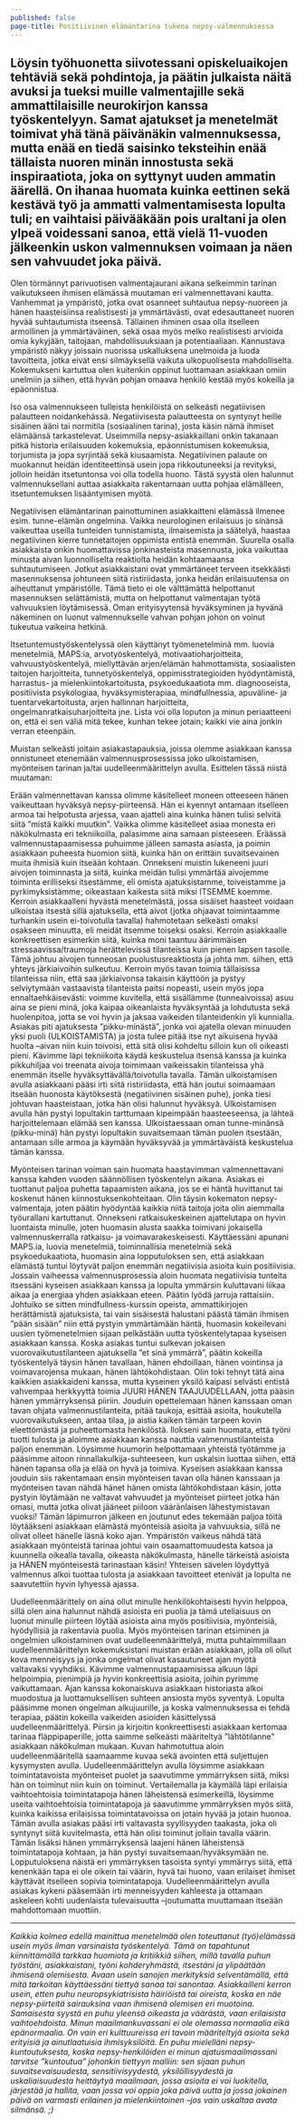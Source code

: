 ```yaml
---
published: false
page-title: Positiivinen elämäntarina tukena nepsy-valmennuksessa
---
```

## Löysin työhuonetta siivotessani opiskeluaikojen tehtäviä sekä pohdintoja, ja päätin julkaista näitä avuksi ja tueksi muille valmentajille sekä ammattilaisille neurokirjon kanssa työskentelyyn. Samat ajatukset ja menetelmät toimivat yhä tänä päivänäkin valmennuksessa, mutta enää en tiedä saisinko teksteihin enää tällaista nuoren minän innostusta sekä inspiraatiota, joka on syttynyt uuden ammatin äärellä. On ihanaa huomata kuinka eettinen sekä kestävä työ ja ammatti valmentamisesta lopulta tuli; en vaihtaisi päivääkään pois uraltani ja olen ylpeä voidessani sanoa, että vielä 11-vuoden jälkeenkin uskon valmennuksen voimaan ja näen sen vahvuudet joka päivä. 


Olen törmännyt parivuotisen valmentajaurani aikana selkeimmin tarinan vaikutukseen ihmisen elämässä muutaman eri valmennettavani kautta. Vanhemmat ja ympäristö, jotka ovat osanneet suhtautua nepsy-nuoreen ja hänen haasteisiinsa realistisesti ja ymmärtävästi, ovat edesauttaneet nuoren hyvää suhtautumista itseensä. Tällainen ihminen osaa olla itselleen armollinen ja ymmärtäväinen, sekä osaa myös melko realistisesti arvioida omia kykyjään, taitojaan, mahdollisuuksiaan ja potentiaaliaan. Kannustava ympäristö näkyy joissain nuorissa uskalluksena unelmoida ja luoda tavoitteita, jotka eivät ensi silmäyksellä vaikuta ulkopuolisesta mahdolliselta. Kokemukseni kartuttua olen kuitenkin oppinut luottamaan asiakkaan omiin unelmiin ja siihen, että hyvän pohjan omaava henkilö kestää myös kokeilla ja epäonnistua.

Iso osa valmennukseen tulleista henkilöistä on selkeästi negatiivisen palautteen noidankehässä. Negatiivisesta palautteesta on syntynyt heille sisäinen ääni tai normitila (sosiaalinen tarina), josta käsin nämä ihmiset elämäänsä tarkastelevat. Useimmilla nepsy-asiakkaillani onkin takanaan pitkä historia erilaisuuden kokemuksia, epäonnistumisen kokemuksia, torjumista ja jopa syrjintää sekä kiusaamista. Negatiivinen palaute on muokannut heidän identiteettinsä usein jopa rikkoutuneeksi ja revityksi, jolloin heidän itsetuntonsa voi olla todella huono. Tästä syystä olen halunnut valmennuksellani auttaa asiakkaita rakentamaan uutta pohjaa elämälleen, itsetuntemuksen lisääntymisen myötä.

Negatiivisen elämäntarinan painottuminen asiakkaitteni elämässä ilmenee esim. tunne-elämän ongelmina. Vaikka neurologinen erilaisuus jo sinänsä vaikeuttaa useilla tunteiden tunnistamista, ilmaisemista ja säätelyä, haastaa negatiivinen kierre tunnetaitojen oppimista entistä enemmän. Suurella osalla asiakkaista onkin huomattavissa jonkinasteista masennusta, joka vaikuttaa minusta aivan luonnolliselta reaktiolta heidän kohtaamaansa suhtautumiseen. Jotkut asiakkaistani ovat ymmärtäneet terveen itsekkäästi masennuksensa johtuneen siitä ristiriidasta, jonka heidän erilaisuutensa on aiheuttanut ympäristölle. Tämä tieto ei ole välttämättä helpottanut masennuksen selättämistä, mutta on helpottanut valmentajan työtä vahvuuksien löytämisessä. Oman erityisyytensä hyväksyminen ja hyvänä näkeminen on luonut valmennukselle vahvan pohjan johon on voinut tukeutua vaikeina hetkinä.

Itsetuntemustyöskentelyssä olen käyttänyt työmenetelminä mm. luovia menetelmiä, MAPS:ia, arvotyöskentelyä, motivaatioharjoitteita, vahvuustyöskentelyä, miellyttävän arjen/elämän hahmottamista, sosiaalisten taitojen harjoitteita, tunnetyöskentelyä, oppimisstrategioiden hyödyntämistä, harrastus- ja mielenkiintokartoitusta, psykoedukaatiota mm. diagnooseista, positiivista psykologiaa, hyväksymisterapiaa, mindfullnessia, apuväline- ja tuentarvekartoitusta, arjen hallinnan harjoitteita, ongelmanratkaisuharjoitteita jne. Lista voi olla loputon ja minun periaatteeni on, että ei sen väliä mitä tekee, kunhan tekee jotain; kaikki vie aina jonkin verran eteenpäin.

Muistan selkeästi joitain asiakastapauksia, joissa olemme asiakkaan kanssa onnistuneet etenemään valmennusprosessissa joko ulkoistamisen, myönteisen tarinan ja/tai uudelleenmäärittelyn avulla. Esittelen tässä niistä muutaman:

Erään valmennettavan kanssa olimme käsitelleet moneen otteeseen hänen vaikeuttaan hyväksyä nepsy-piirteensä. Hän ei kyennyt antamaan itselleen armoa tai helpotusta arjessa, vaan ajatteli aina kuinka hänen tulisi selvitä siitä ”mistä kaikki muutkin”. Vaikka olimme käsitelleet asiaa monesta eri näkökulmasta eri tekniikoilla, palasimme aina samaan pisteeseen. Eräässä valmennustapaamisessa puhuimme jälleen samasta asiasta, ja poimin asiakkaan puheesta huomion siitä, kuinka hän on erittäin suvaitsevainen muita ihmisiä kuin itseään kohtaan. Onnekseni muistin lukeneeni juuri aivojen toiminnasta ja siitä, kuinka meidän tulisi ymmärtää aivojemme toiminta erilliseksi itsestämme, eli omista ajatuksistamme, toiveistamme ja pyrkimyksistämme; oikeastaan kaikesta siitä miksi ITSEMME koemme. Kerroin asiakkaalleni hyvästä menetelmästä, jossa sisäiset haasteet voidaan ulkoistaa itsestä sillä ajatuksella, että aivot (jotka ohjaavat toimintaamme turhankin usein ei-toivotulla tavalla) hahmotetaan selkeästi omaksi osakseen minuutta, eli meidät itsemme toiseksi osaksi. Kerroin asiakkaalle konkreettisen esimerkin siitä, kuinka moni taantuu äärimmäisen stressaavissa/traumoja herättelevissä tilanteissa kuin pienen lapsen tasolle. Tämä johtuu aivojen tunneosan puolustusreaktiosta ja johta mm. siihen, että yhteys järkiaivoihin sulkeutuu. Kerroin myös tavan toimia tällaisissa tilanteissa niin, että saa järkiaivonsa takaisin käyttöön ja pystyy selviytymään vastaavista tilanteista paitsi nopeasti, usein myös jopa ennaltaehkäisevästi: voimme kuvitella, että sisällämme (tunneaivoissa) asuu aina se pieni minä, joka kaipaa oikeanlaista hyväksyntää ja lohdutusta sekä huolenpitoa, jotta se voi hyvin ja jaksaa vaikeiden tilanteidenkin yli kunnialla. Asiakas piti ajatuksesta ”pikku-minästä”, jonka voi ajatella olevan minuuden yksi puoli (ULKOISTAMISTA) ja josta tulee pitää itse nyt aikuisena hyvää huolta –aivan niin kuin toivoisi, että sitä olisi kohdeltu silloin kun oli oikeasti pieni. Kävimme läpi tekniikoita käydä keskustelua itsensä kanssa ja kuinka pikkuhiljaa voi treenata aivoja toimimaan vaikeissakin tilanteissa yhä enemmän itselle hyväksyttävällä/toivotulla tavalla. Tämän ulkoistamisen avulla asiakkaani pääsi irti siitä ristiriidasta, että hän joutui soimaamaan itseään huonosta käytöksestä (negatiivinen sisäinen puhe), jonka tiesi johtuvan haasteistaan, jotka hän olisi halunnut hyväksyä. Ulkoistamisen avulla hän pystyi lopultakin tarttumaan kipeimpään haasteeseensa, ja lähteä harjoittelemaan elämää sen kanssa. Ulkoistaessaan oman tunne-minänsä (pikku-minä) hän pystyi lopultakin suvaitsemaan tämän puolen itsestään, antamaan sille armoa ja käymään hyväksyvää ja ymmärtäväistä keskustelua tämän kanssa.

Myönteisen tarinan voiman sain huomata haastavimman valmennettavani kanssa kahden vuoden säännöllisen työskentelyn aikana. Asiakas ei tuottanut paljoa puhetta tapaamisten aikana, jos se ei häntä huvittanut tai koskenut hänen kiinnostuksenkohteitaan. Olin täysin kokematon nepsy-valmentaja, joten päätin hyödyntää kaikkia niitä taitoja joita olin aiemmalla työurallani kartuttanut. Onnekseni ratkaisukeskeinen ajattelutapa on hyvin luontaista minulle, joten huomasin alusta saakka toimivani jokaisella valmennuskerralla ratkaisu- ja voimavarakeskeisesti. Käyttäessäni apunani MAPS.ia, luovia menetelmiä, toiminnallisia menetelmiä sekä psykoedukaatiota, huomasin aina lopputuloksen sen, että asiakkaan elämästä tuntui löytyvät paljon enemmän negatiivisia asioita kuin positiivisia. Jossain vaiheessa valmennusprosessia aloin huomata negatiivisia tunteita itsessäni kyseisen asiakkaan kanssa ja lopulta ymmärsin kuluttavani liikaa aikaa ja energiaa yhden asiakkaan eteen. Päätin lyödä jarruja rattaisiin. Johtuiko se sitten mindfullness-kurssin opeista, ammattikirjojen herättämistä ajatuksista, tai vain sisäisestä halustani päästä tämän ihmisen ”pään sisään” niin että pystyin ymmärtämään häntä, huomasin kokeilevani uusien työmenetelmien sijaan pelkästään uutta työskentelytapaa kyseisen asiakkaan kanssa. Koska asiakas tuntui sulkevan jokaisen vuorovaikutustilanteen ajatuksella ”et sinä ymmärrä”, päätin kokeilla työskentelyä täysin hänen tavallaan, hänen ehdoillaan, hänen vointinsa ja voimavarojensa mukaan, hänen lähtökohdistaan. Olin toki tehnyt tätä aina kaikkien asiakkaideni kanssa, mutta kyseinen yksilö kaipasi selvästi entistä vahvempaa herkkyyttä toimia JUURI HÄNEN TAAJUUDELLAAN, jotta pääsin hänen ymmärryksensä piiriin. Jouduin opettelemaan hänen kanssaan oman tavan ohjata valmennustilanteita, pitää taukoja, esittää asioita, houkutella vuorovaikutukseen, antaa tilaa, ja aistia kaiken tämän tarpeen kovin eleettömästä ja puheettomasta henkilöstä. Ilokseni sain huomata, että työni tuotti tulosta ja aloimme asiakkaan kanssa nauttia valmennustilanteista paljon enemmän. Löysimme huumorin helpottamaan yhteistä työtämme ja pääsimme aitoon rinnallakulkija-suhteeseen, kun uskalsin luottaa siihen, että hänen tapansa olla ja elää on hyvä ja toimiva. Kyseisen asiakkaan kanssa jouduin siis rakentamaan ensin myönteisen tavan olla hänen kanssaan ja myönteisen tavan nähdä hänet hänen omista lähtökohdistaan käsin, jotta pystyin löytämään ne valtavat vahvuudet ja myönteiset piirteet jotka hän omasi, mutta jotka olivat jääneet piiloon vääränlaisen lähestymistavan vuoksi! Tämän läpimurron jälkeen en joutunut edes tekemään paljoa töitä löytääkseni asiakkaan elämästä myönteisiä asioita ja vahvuuksia, sillä ne olivat olleet hänelle läsnä koko ajan. Ympäristön vaikeus nähdä tätä asiakkaan myönteistä tarinaa johtui vain osaamattomuudesta katsoa ja kuunnella oikealla tavalla, oikeasta näkökulmasta, hänelle tärkeistä asioista ja HÄNEN myönteisestä tarinastaan käsin! Yhteisen sävelen löydyttyä valmennus alkoi tuottaa tulosta ja asiakkaan tavoitteet etenivät ja lopulta ne saavutettiin hyvin lyhyessä ajassa.

Uudelleenmäärittely on aina ollut minulle henkilökohtaisesti hyvin helppoa, sillä olen aina halunnut nähdä asioista eri puolia ja tämä uteliaisuus on luonut minulle piirteen löytää asioista aina myös positiivisia, myönteisiä, hyödyllisiä ja rakentavia puolia. Myös myönteisen tarinan etsiminen ja ongelmien ulkoistaminen ovat uudelleenmäärittelyä, mutta puhtaimmillaan uudelleenmäärittelyn kokemuksistani muistan erään asiakkaan, jolla oli ollut kova menneisyys ja jonka ongelmat olivat kasautuneet ajan myötä valtavaksi vyyhdiksi. Kävimme valmennustapaamisissa alkuun läpi helpoimpia, pienimpiä ja hyvin konkreettisia asioita, joihin pyrimme vaikuttamaan. Ajan kanssa kokonaiskuva asiakkaan historiasta alkoi muodostua ja luottamuksellisen suhteen ansiosta myös syventyä. Lopulta pääsimme monen ongelman alkujuurille, ja koska valmennuksessa ei tehdä terapiaa, päätin kokeilla vaikeiden asioiden käsittelyssä uudelleenmäärittelyä. Piirsin ja kirjoitin konkreettisesti asiakkaan kertomaa tarinaa fläppipaperille, jotta saimme selkeästi määriteltyä ”lähtötilanne” asiakkaan näkökulman mukaan. Kuvan hahmotuttua aloin uudelleenmääritellä saamaamme kuvaa sekä avointen että suljettujen kysymysten avulla. Uudelleenmäärittelyn avulla löysimme asiakkaan toimintatavoista myönteiset puolet ja saavutimme ymmärryksen siitä, miksi hän on toiminut niin kuin on toiminut. Vertailemalla ja käymällä läpi erilaisia vaihtoehtoisia toimintatapoja hänen läheistensä esimerkeillä, löysimme useita vaihtoehtoisia toimintatapoja ja saavutimme ymmärryksen myös siitä, kuinka kaikissa erilaisissa toimintatavoissa on jotain hyvää ja jotain huonoa. Tämän avulla asiakas pääsi irti valtavasta syyllisyyden taakasta, joka oli syntynyt siitä kuvitelmasta, että hän olisi toiminut jollain tavalla väärin. Tämän lisäksi hänen ymmärryksensä laajeni hänen läheistensä toimintatapoja kohtaan, ja hän pystyi suvaitsemaan/hyväksymään ne. Lopputuloksena näistä eri ymmärryksen tasoista syntyi ymmärrys siitä, että kenenkään tapa ei ole oikein tai väärin, hyvä tai huono, vaan erilaiset ihmiset käyttävät itselleen sopivia toimintatapoja. Uudelleenmäärittelyn avulla asiakas kykeni pääsemään irti menneisyyden kahleesta ja ottamaan askeleen kohti uudenlaista tulevaisuutta –joutumatta muuttamaan itseään mahdottomaan muottiin.

---

_Kaikkia kolmea edellä mainittua menetelmää olen toteuttanut (työ)elämässä usein myös ilman varsinaista työskentelyä. Tämä on tapahtunut kiinnittämällä tarkkaa huomiota ja kritiikkiä siihen, millä tavalla puhun työstäni, asiakkaistani, työni kohderyhmästä, itsestäni ja ylipäätään ihmisenä olemisesta. Avaan usein sanojen merkityksiä selventämällä, että mitä tarkoitan käyttäessäni tiettyä sanaa tai sanontaa. Asiakkailleni kerron usein, etten puhu neuropsykiatrisista häiriöistä tai oireista, koska en näe nepsy-piirteitä sairauksina vaan ihmisenä olemisen eri muotoina. Samaisesta syystä en puhu yleensä oikeasta ja väärästä, vaan erilaisista vaihtoehdoista. Minun maailmankuvassani ei ole olemassa normaalia eikä epänormaalia. On vain eri kulttuureissa eri tavoin määriteltyjä asioita sekä erityisiä ja ainutlaatuisia ihmisyksilöitä. En puhu mielelläni nepsy-kuntoutuksesta, koska nepsy-henkilöiden ei minun ajatusmaailmassani tarvitse ”kuntoutua” johonkin tiettyyn malliin: sen sijaan puhun suvaitsevaisuudesta, sensitiivisyydestä, yksilöllisyydestä ja uskaliaisuudesta heittäytyä maailmaan, jossa asioita ei voi luokitella, järjestää ja hallita, vaan jossa voi oppia joka päivä uutta ja jossa jokainen päivä on varmasti erilainen ja mielenkiintoinen –jos vain uskaltaa avata silmänsä. ;)_


